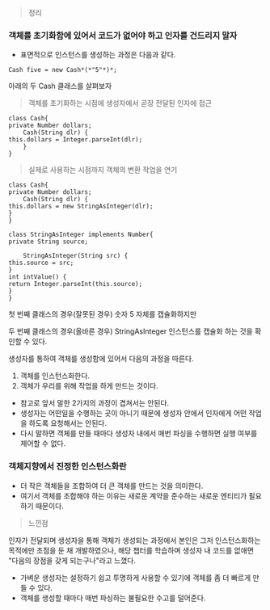 
> 정리
> 

### 객체를 초기화함에 있어서 코드가 없어야 하고 인자를 건드리지 말자

- 표면적으로 인스턴스를 생성하는 과정은 다음과 같다.

`Cash five = new Cash*(*"5"*)*;`

아래의 두 Cash 클래스를 살펴보자 

> 객체를 초기화하는 시점에 생성자에서 곧장 전달된 인자에 접근
> 

```
class Cash{
private Number dollars;
    Cash(String dlr) {
this.dollars = Integer.parseInt(dlr);
	}
}
```

> 실제로 사용하는 시점까지 객체의 변환 작업을 연기
> 

```
class Cash{
private Number dollars;
    Cash(String dlr) {
this.dollars = new StringAsInteger(dlr);
}
}

class StringAsInteger implements Number{
private String source;

    StringAsInteger(String src) {
this.source = src;
}
int intValue() {
return Integer.parseInt(this.source);
}
}
```

첫 번째 클래스의 경우(잘못된 경우) 숫자 5 자체를 캡슐화하지만

두 번째 클래스의 경우(올바른 경우) StringAsInteger 인스턴스를 캡슐화 하는 것을 확인할 수 있다.

생성자를 통하여 객체를 생성함에 있어서 다음의 과정을 따른다. 

1. 객체를 인스턴스화한다. 
2. 객체가 우리를 위해 작업을 하게 만드는 것이다. 

- 참고로 앞서 말한 2가지의 과정이 겹쳐서는 안된다.
- 생성자는 어떤일을 수행하는 곳이 아니기 때문에 생성자 안에서 인자에게 어떤 작업을 하도록 요청해서는 안된다.
- 다시 말하면 객체를 만들 때마다 생성자 내에서 매번 파싱을 수행하면 실행 여부를 제어할 수 없다.

### 객체지향에서 진정한 인스턴스화란

- 더 작은 객체들을 조합하여 더 큰 객체를 만드는 것을 의미한다.
- 여기서 객체를 조합해야 하는 이유는 새로운 계약을 준수하는 새로운 엔티티가 필요하기 때문이다.


> 느낀점
> 
인자가 전달되며 생성자을 통해 객체가 생성되는 과정에서 
본인은 그저 인스턴스화하는 목적에만 초점을 둔 채 개발하였으나, 
해당 챕터를 학습하며 생성자 내 코드를 없애면 "다음의 장점을 갖게 되는구나"라고 느꼈다. 
- 가벼운 생성자는 설정하기 쉽고 투명하게 사용할 수 있기에 객체를 좀 더 빠르게 만들 수 있다. 
- 객체를 생성할 때마다 매번 파싱하는 불필요한 수고를 덜어준다. 
